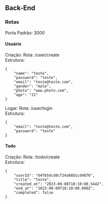 ## Back-End

### Rotas

Porta Padrão: 3000

#### Usuário
Criação:
    Rota: /user/create  
    Estrutura:  
    
    {
        "name": "teste",  
        "password": "teste",  
        "email": "teste@teste.com",  
        "gender": "male",  
        "photo": "www.photo.com",  
        "age": "21"  
    }

Logar:
    Rota: /user/login  
    Estrutura:  
    
    {
        "email": "teste@teste.com",
        "password": "teste"
    }

#### Todo
Criação:
    Rota: /todo/create  
    Estrutura:  

    {
        "userId": "64fb5dcd8cf24a08b1cd4876",
        "title": "Teste",
        "created_at": "2023-09-08T18:10:00.544Z",
        "end_at": "2023-09-09T18:10:00.000Z",
        "completed": false
    }